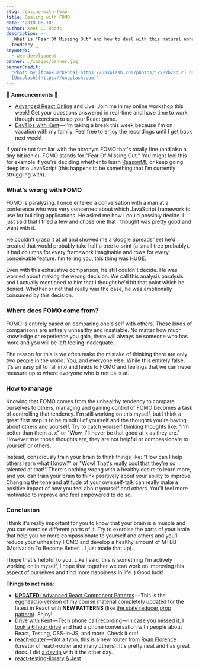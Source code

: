 ```yaml
---
slug: dealing-with-fomo
title: Dealing with FOMO
date: '2018-06-18'
author: Kent C. Dodds
description: >-
  _What is "Fear Of Missing Out" and how to deal with this natural unhealthy
  tendency._
keywords:
  - web development
banner: ./images/banner.jpg
bannerCredit:
  'Photo by [frank mckenna](https://unsplash.com/photos/iVVBVb2RqLc) on
  [Unsplash](https://unsplash.com)'
---
```


🚨 **Announcements** 🚨

- [Advanced React Online](https://workshop.me/2018-06-advanced-react?a=kent) and
  Live! Join me in my online workshop this week! Get your questions answered in
  real-time and have time to work through exercises to up your React game.
- [DevTips with Kent](http://kcd.im/devtips) — I'm taking a break this week
  because I'm on vacation with my family. Feel free to enjoy the recordings
  until I get back next week!

If you're not familiar with the acronym FOMO that's totally fine (and also a
tiny bit ironic). FOMO stands for "Fear Of Missing Out." You might feel this for
example if you're deciding whether to learn
[ReasonML](https://reasonml.github.io/) or keep going deep into JavaScript (this
happens to be something that I'm currently struggling with).

### What's wrong with FOMO

FOMO is paralyzing. I once entered a conversation with a man at a conference who
was very concerned about which JavaScript framework to use for building
applications. He asked me how I could possibly decide. I just said that I tried
a few and chose one that I thought was pretty good and went with it.

He couldn't grasp it at all and showed me a Google Spreadsheet he'd created that
would probably take half a tree to print (a small tree probably). It had columns
for every framework imaginable and rows for every conceivable feature. I'm
telling you, this thing was HUGE.

Even with this exhaustive comparison, he still couldn't decide. He was worried
about making the wrong decision. We call this analysis paralysis and I actually
mentioned to him that I thought he'd hit that point which he denied. Whether or
not that really was the case, he was emotionally consumed by this decision.

### Where does FOMO come from?

FOMO is entirely based on comparing one's self with others. These kinds of
comparisons are entirely unhealthy and insatiable. No matter how much knowledge
or experience you gain, there will always be someone who has more and you will
be left feeling inadequate.

The reason for this is we often make the mistake of thinking there are only two
people in the world: You, and everyone else. While this entirely false, it's an
easy pit to fall into and leads to FOMO and feelings that we can never measure
up to where everyone who is not us is at.

### How to manage

Knowing that FOMO comes from the unhealthy tendency to compare ourselves to
others, managing and gaining control of FOMO becomes a task of controlling that
tendency. I'm still working on this myself, but I think a great first step is to
be mindful of yourself and the thoughts you're having about others and yourself.
Try to catch yourself thinking thoughts like: "I'm better than them at x" or
"Wow, I'll never be that good at x as they are." However true those thoughts
are, they are not helpful or compassionate to yourself or others.

Instead, consciously train your brain to think things like: "How can I help
others learn what I know?" or "Wow! That's really cool that they're so talented
at that!" There's nothing wrong with a healthy desire to learn more, and you can
train your brain to think positively about your ability to improve. Changing the
tone and attitude of your own self-talk can really make a positive impact of how
you feel about yourself and others. You'll feel more motivated to improve and
feel empowered to do so.

### Conclusion

I think it's really important for you to know that your brain is a muscle and
you can exercise different parts of it. Try to exercise the parts of your brain
that help you be more compassionate to yourself and others and you'll reduce
your unhealthy FOMO and develop a healthy amount of MTBB (Motivation To Become
Better... I just made that up).

I hope that's helpful to you. Like I said, this is something I'm actively
working on in myself, I hope that together we can work on improving this aspect
of ourselves and find more happiness in life :) Good luck!

**Things to not miss**:

- [**UPDATED**: Advanced React Component Patterns](http://kcd.im/advanced-react) — This
  is the [egghead.io](http://egghead.io/) version of my course material
  completely updated for the latest in React with **NEW PATTERNS** (like
  [the state reducer prop pattern](/blog/the-state-reducer-pattern)). Enjoy!
- [Drive with Kent — Tech phone call recording](https://www.youtube.com/watch?v=vVlcq3e1ooI) — In
  case you missed it,
  [I took a 6 hour drive](https://github.com/kentcdodds/ama/issues/405) and had
  a phone conversation with people about React, Testing, CSS-in-JS, and more.
  Check it out!
- [reach-router](https://reach.tech/router) — Not a typo, this is a new router
  from [Ryan Florence](https://twitter.com/ryanflorence) (creator of
  react-router and many others). It's pretty neat and has great docs. I did
  [a devtip](https://www.youtube.com/watch?v=J1vsBrSUptA&list=PLV5CVI1eNcJgCrPH_e6d57KRUTiDZgs0u)
  with it the other day.
- [react-testing-library & Jest](http://www.richardkotze.com/coding/react-testing-library-jest)
